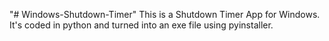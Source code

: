 "# Windows-Shutdown-Timer" 
This is a Shutdown Timer App for Windows.
It's coded in python and turned into an exe file using pyinstaller.